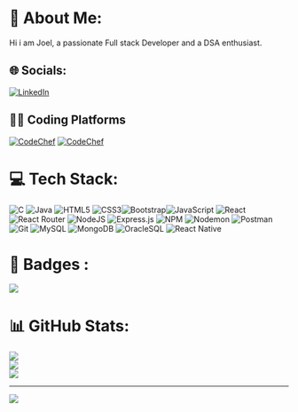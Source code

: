 # 💫 About Me:
Hi i am Joel, a passionate Full stack Developer and a DSA enthusiast.


## 🌐 Socials:
[![LinkedIn](https://img.shields.io/badge/LinkedIn-%230077B5.svg?logo=linkedin&logoColor=white)](https://linkedin.com/in/loknath-joel-rp-6852a326a) 

## 👨‍💻 Coding Platforms
[![CodeChef](https://img.shields.io/badge/CodeChef-%23323330.svg?logo=codechef&logoColor=white)](https://www.codechef.com/users/kce717821f228) 
[![CodeChef](https://img.shields.io/badge/LeetCode-%23323330.svg?logo=leetcode&logoColor=white)](https://www.leetcode.com/joel-2004/) 

# 💻 Tech Stack:
![C](https://img.shields.io/badge/c-%2300599C.svg?style=for-the-badge&logo=c&logoColor=white) ![Java](https://img.shields.io/badge/java-%23ED8B00.svg?style=for-the-badge&logo=openjdk&logoColor=white)  ![HTML5](https://img.shields.io/badge/html5-%23E34F26.svg?style=for-the-badge&logo=html5&logoColor=white) ![CSS3](https://img.shields.io/badge/css3-%231572B6.svg?style=for-the-badge&logo=css3&logoColor=white)![Bootstrap](https://img.shields.io/badge/bootstrap-%238511FA.svg?style=for-the-badge&logo=bootstrap&logoColor=white)![JavaScript](https://img.shields.io/badge/javascript-%23323330.svg?style=for-the-badge&logo=javascript&logoColor=%23F7DF1E) ![React](https://img.shields.io/badge/react-%2320232a.svg?style=for-the-badge&logo=react&logoColor=%2361DAFB) ![React Router](https://img.shields.io/badge/React_Router-CA4245?style=for-the-badge&logo=react-router&logoColor=white) ![NodeJS](https://img.shields.io/badge/node.js-6DA55F?style=for-the-badge&logo=node.js&logoColor=white) ![Express.js](https://img.shields.io/badge/express.js-%23404d59.svg?style=for-the-badge&logo=express&logoColor=%2361DAFB) ![NPM](https://img.shields.io/badge/NPM-%23CB3837.svg?style=for-the-badge&logo=npm&logoColor=white) ![Nodemon](https://img.shields.io/badge/NODEMON-%23323330.svg?style=for-the-badge&logo=nodemon&logoColor=%BBDEAD) ![Postman](https://img.shields.io/badge/Postman-FF6C37?style=for-the-badge&logo=postman&logoColor=white) ![Git](https://img.shields.io/badge/Git-%234ea94b.svg?style=for-the-badge&logo=git&logoColor=white) ![MySQL](https://img.shields.io/badge/mysql-%2300000f.svg?style=for-the-badge&logo=mysql&logoColor=white) ![MongoDB](https://img.shields.io/badge/MongoDB-%234ea94b.svg?style=for-the-badge&logo=mongodb&logoColor=white)  ![OracleSQL](https://img.shields.io/badge/OracleSQL-F80000?style=for-the-badge&logo=oracle&logoColor=white) ![React Native](https://img.shields.io/badge/react_native-%2320232a.svg?style=for-the-badge&logo=react&logoColor=%2361DAFB) 

# 🥇 Badges :

![](https://images.credly.com/size/110x110/images/e91ed0b0-842b-417f-8d2f-b07535febdda/image.png)


# 📊 GitHub Stats:
![](https://github-readme-stats.vercel.app/api?username=joel-2004&theme=dark&hide_border=false&include_all_commits=false&count_private=false)<br/>
![](https://github-readme-streak-stats.herokuapp.com/?user=joel-2004&theme=dark&hide_border=false)<br/>
![](https://github-readme-stats.vercel.app/api/top-langs/?username=joel-2004&theme=dark&hide_border=false&include_all_commits=false&count_private=false&layout=compact)

---
[![](https://visitcount.itsvg.in/api?id=joel-2004&icon=0&color=0)](https://visitcount.itsvg.in)

